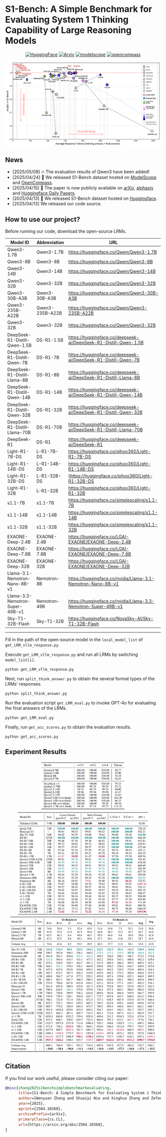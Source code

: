 # S1-Bench: A Simple Benchmark for Evaluating System 1 Thinking Capability of Large Reasoning Models

<div align="center">
  <a href="https://huggingface.co/datasets/WYRipple/S1-Bench"><img alt="HuggingFace"
    src="https://img.shields.io/badge/Hugging_Face-S1--Bench-yellow?logo=huggingface"
    "/></a>
  <a href="https://arxiv.org/abs/2504.10368"><img alt="Arxiv"
    src="https://img.shields.io/badge/arxiv-paper-red?logo=arxiv"
    g"/></a>
  <a href="https://modelscope.cn/datasets/WYRipper/S1-Bench"><img alt="modelscope"
    src="https://img.shields.io/badge/ModelScope-624BFF"
    g"/></a>
  <a href="https://hub.opencompass.org.cn/dataset-detail/S1-Bench"><img alt="opencompass"
    src="https://img.shields.io/badge/OpenCompass-1B3883"
    g"/></a>
</div>


![](figure/intro_new.png) 

## News
- [2025/05/08] 🔥 The evaluation results of Qwen3 have been added!
- [2025/04/24] 📢 We released S1-Bench dataset hosted on [ModelScope](https://modelscope.cn/datasets/WYRipper/S1-Bench) and [OpenCompass](https://hub.opencompass.org.cn/dataset-detail/S1-Bench).
- [2025/04/15] 🚀 The paper is now publicly available on [arXiv](https://arxiv.org/abs/2504.10368), [alphaxiv](https://www.alphaxiv.org/abs/2504.10368) and [Huggingface Daily Papers](https://huggingface.co/papers/2504.10368).
- [2025/04/13] 📢 We released S1-Bench dataset hosted on [Huggingface](https://huggingface.co/datasets/WYRipple/S1-Bench).
- [2025/04/13] We released our code source.

## How to use our project?
Before running our code, download the open-source LRMs.


| **Model ID** | **Abbreviation** | **URL** |
|---|---|---|
| Qwen3-1.7B | Qwen3-1.7B | https://huggingface.co/Qwen/Qwen3-1.7B |
| Qwen3-8B | Qwen3-8B | https://huggingface.co/Qwen/Qwen3-8B |
| Qwen3-14B | Qwen3-14B | https://huggingface.co/Qwen/Qwen3-14B |
| Qwen3-32B | Qwen3-32B | https://huggingface.co/Qwen/Qwen3-32B |
| Qwen3-30B-A3B | Qwen3-30B-A3B | https://huggingface.co/Qwen/Qwen3-30B-A3B |
| Qwen3-235B-A22B | Qwen3-235B-A22B | https://huggingface.co/Qwen/Qwen3-235B-A22B |
| Qwen3-32B | Qwen3-32B | https://huggingface.co/Qwen/Qwen3-32B |
| DeepSeek-R1-Distill-Qwen-1.5B | DS-R1-1.5B | https://huggingface.co/deepseek-ai/DeepSeek-R1-Distill-Qwen-1.5B |
| DeepSeek-R1-Distill-Qwen-7B | DS-R1-7B | https://huggingface.co/deepseek-ai/DeepSeek-R1-Distill-Qwen-7B |
| DeepSeek-R1-Distill-Llama-8B | DS-R1-8B | https://huggingface.co/deepseek-ai/DeepSeek-R1-Distill-Llama-8B |
| DeepSeek-R1-Distill-Qwen-14B | DS-R1-14B | https://huggingface.co/deepseek-ai/DeepSeek-R1-Distill-Qwen-14B |
| DeepSeek-R1-Distill-Qwen-32B | DS-R1-32B | https://huggingface.co/deepseek-ai/DeepSeek-R1-Distill-Qwen-32B |
| DeepSeek-R1-Distill-Llama-70B | DS-R1-70B | https://huggingface.co/deepseek-ai/DeepSeek-R1-Distill-Llama-70B|
| DeepSeek-R1 | DS-R1 | https://huggingface.co/deepseek-ai/DeepSeek-R1 |
| Light-R1-7B-DS | L-R1-7B-DS | https://huggingface.co/qihoo360/Light-R1-7B-DS |
| Light-R1-14B-DS | L-R1-14B-DS | https://huggingface.co/qihoo360/Light-R1-14B-DS |
| Light-R1-32B-DS | L-R1-32B-DS | {https://huggingface.co/qihoo360/Light-R1-32B-DS |
| Light-R1-32B | L-R1-32B | https://huggingface.co/qihoo360/Light-R1-32B |
| s1.1-7B | s1.1-7B | https://huggingface.co/simplescaling/s1.1-7B |
| s1.1-14B | s1.1-14B | https://huggingface.co/simplescaling/s1.1-14B |
| s1.1-32B | s1.1-32B | https://huggingface.co/simplescaling/s1.1-32B |
| EXAONE-Deep-2.4B | EXAONE-2.4B | https://huggingface.co/LGAI-EXAONE/EXAONE-Deep-2.4B |
| EXAONE-Deep-7.8B | EXAONE-7.8B | https://huggingface.co/LGAI-EXAONE/EXAONE-Deep-7.8B |
| EXAONE-Deep-32B | EXAONE-32B | https://huggingface.co/LGAI-EXAONE/EXAONE-Deep-32B |
| Llama-3.1-Nemotron-Nano-8B-v1 | Nemotron-8B | https://huggingface.co/nvidia/Llama-3.1-Nemotron-Nano-8B-v1 |
| Llama-3.3-Nemotron-Super-49B-v1 | Nemotron-49B | https://huggingface.co/nvidia/Llama-3.3-Nemotron-Super-49B-v1 |
| Sky-T1-32B-Flash | Sky-T1-32B | https://huggingface.co/NovaSky-AI/Sky-T1-32B-Flash |

---

Fill in the path of the open-source model in the `local_model_list` of `get_LRM_vllm_response.py`.

Execute `get_LRM_vllm_response.py` and run all LRMs by switching `model_list[i]`.

```
python get_LRM_vllm_response.py
```

Next, run `split_think_answer.py` to obtain the several format types of the LRMs' responses.

```
python split_think_answer.py
```

Run the evaluation script `get_LRM_eval.py` to invoke GPT-4o for evaluating the final answers of the LRMs.

```
python get_LRM_eval.py
```

Finally, run `get_acc_scores.py` to obtain the evaluation results.

```
python get_acc_scores.py
```

## Experiment Results

<div align="center">
  <img src="figure/LLM_acc.png" style="width:55%; height:auto;" />
</div>

<div align="center">
  <img src="figure/main_exp_new.png" style="width:85%; height:auto;" />
</div>

<div align="center">
  <img src="figure/token_exp_new.png" style="width:95%; height:auto;" />
</div>


## Citation
If you find our work useful, please consider citing our paper:
```bibtex
@misc{zhang2025s1benchsimplebenchmarkevaluating,
      title={S1-Bench: A Simple Benchmark for Evaluating System 1 Thinking Capability of Large Reasoning Models}, 
      author={Wenyuan Zhang and Shuaiyi Nie and Xinghua Zhang and Zefeng Zhang and Tingwen Liu},
      year={2025},
      eprint={2504.10368},
      archivePrefix={arXiv},
      primaryClass={cs.CL},
      url={https://arxiv.org/abs/2504.10368}, 
}
```
